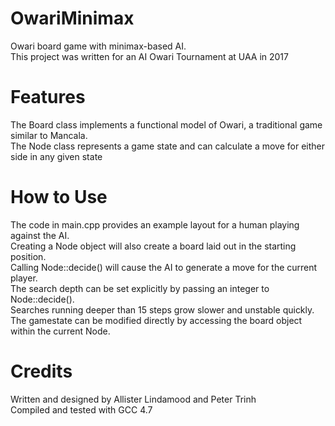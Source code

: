 # OwariMinimax
Owari board game with minimax-based AI. <br/>
This project was written for an AI Owari Tournament at UAA in 2017

# Features
The Board class implements a functional model of Owari, a traditional game similar to Mancala.<br/>
The Node class represents a game state and can calculate a move for either side in any given state

# How to Use
The code in main.cpp provides an example layout for a human playing against the AI.<br/>
Creating a Node object will also create a board laid out in the starting position.<br/>
Calling Node::decide() will cause the AI to generate a move for the current player.<br/>
  The search depth can be set explicitly by passing an integer to Node::decide().<br/>
  Searches running deeper than 15 steps grow slower and unstable quickly.<br/>
The gamestate can be modified directly by accessing the board object within the current Node.

# Credits
Written and designed by Allister Lindamood and Peter Trinh<br/>
Compiled and tested with GCC 4.7
